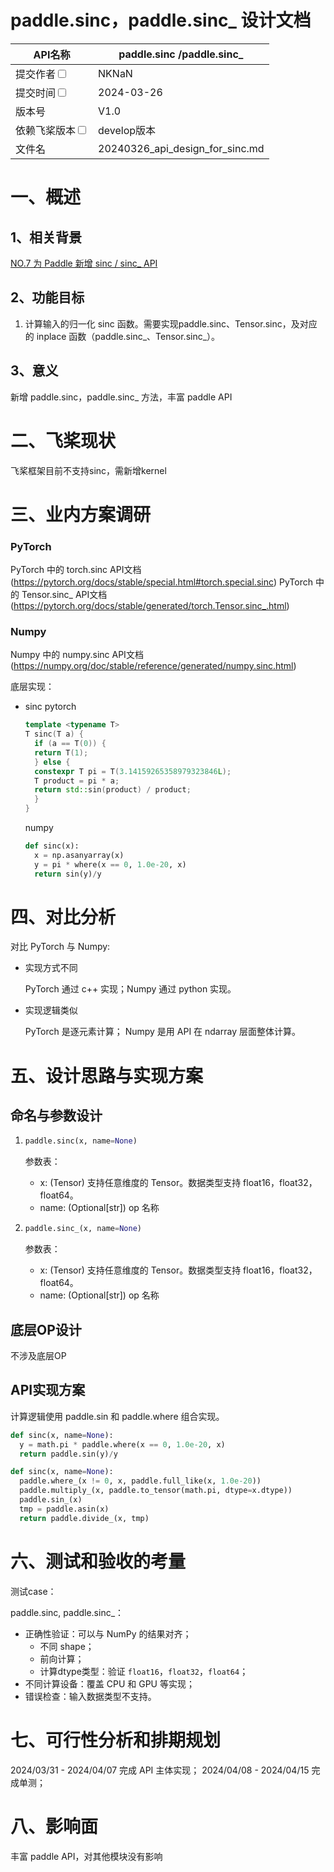 # paddle.sinc，paddle.sinc_ 设计文档

|API名称 | paddle.sinc /paddle.sinc_ | 
|---|---|
|提交作者<input type="checkbox" class="rowselector hidden"> | NKNaN | 
|提交时间<input type="checkbox" class="rowselector hidden"> | 2024-03-26 | 
|版本号 | V1.0 | 
|依赖飞桨版本<input type="checkbox" class="rowselector hidden"> | develop版本 | 
|文件名 | 20240326_api_design_for_sinc.md<br> | 


# 一、概述
## 1、相关背景
[NO.7 为 Paddle 新增 sinc / sinc_ API](https://github.com/PaddlePaddle/community/blob/master/hackathon/hackathon_6th/【Hackathon%206th】开源贡献个人挑战赛框架开发任务合集.md#no7-为-paddle-新增-sinc--sinc_-api)

## 2、功能目标
1. 计算输入的归一化 sinc 函数。需要实现paddle.sinc、Tensor.sinc，及对应的 inplace 函数（paddle.sinc_、Tensor.sinc_）。

## 3、意义
新增 paddle.sinc，paddle.sinc_ 方法，丰富 paddle API

# 二、飞桨现状
飞桨框架目前不支持sinc，需新增kernel


# 三、业内方案调研

### PyTorch
PyTorch 中的 torch.sinc API文档 (https://pytorch.org/docs/stable/special.html#torch.special.sinc)
PyTorch 中的 Tensor.sinc_ API文档 (https://pytorch.org/docs/stable/generated/torch.Tensor.sinc_.html)

### Numpy
Numpy 中的 numpy.sinc API文档 (https://numpy.org/doc/stable/reference/generated/numpy.sinc.html)

底层实现：
- sinc
    pytorch
    ```cpp
    template <typename T>
    T sinc(T a) {
      if (a == T(0)) {
      return T(1);
      } else {
      constexpr T pi = T(3.14159265358979323846L);
      T product = pi * a;
      return std::sin(product) / product;
      }
    }
    ```
    numpy
    ```python
    def sinc(x):
      x = np.asanyarray(x)
      y = pi * where(x == 0, 1.0e-20, x)
      return sin(y)/y
    ```

# 四、对比分析

对比 PyTorch 与 Numpy:

- 实现方式不同

  PyTorch 通过 c++ 实现；Numpy 通过 python 实现。

- 实现逻辑类似

  PyTorch 是逐元素计算； Numpy 是用 API 在 ndarray 层面整体计算。


# 五、设计思路与实现方案

## 命名与参数设计
1. 
    ```python
    paddle.sinc(x, name=None)
    ```

    参数表：

    - x: (Tensor) 支持任意维度的 Tensor。数据类型支持 float16，float32，float64。
    - name: (Optional[str]) op 名称

2. 
    ```python
    paddle.sinc_(x, name=None)
    ```

    参数表：

    - x: (Tensor) 支持任意维度的 Tensor。数据类型支持 float16，float32，float64。
    - name: (Optional[str]) op 名称

## 底层OP设计

不涉及底层OP

## API实现方案

计算逻辑使用 paddle.sin 和 paddle.where 组合实现。

```python
def sinc(x, name=None):
  y = math.pi * paddle.where(x == 0, 1.0e-20, x)
  return paddle.sin(y)/y
```

```python
def sinc(x, name=None):
  paddle.where_(x != 0, x, paddle.full_like(x, 1.0e-20))
  paddle.multiply_(x, paddle.to_tensor(math.pi, dtype=x.dtype))
  paddle.sin_(x)
  tmp = paddle.asin(x)
  return paddle.divide_(x, tmp)
```


# 六、测试和验收的考量
测试case：

paddle.sinc, paddle.sinc_：
- 正确性验证：可以与 NumPy 的结果对齐；
  - 不同 shape；
  - 前向计算；
  - 计算dtype类型：验证 `float16`，`float32`，`float64`；
- 不同计算设备：覆盖 CPU 和 GPU 等实现；
- 错误检查：输入数据类型不支持。

# 七、可行性分析和排期规划

2024/03/31 - 2024/04/07 完成 API 主体实现；
2024/04/08 - 2024/04/15 完成单测；

# 八、影响面

丰富 paddle API，对其他模块没有影响
